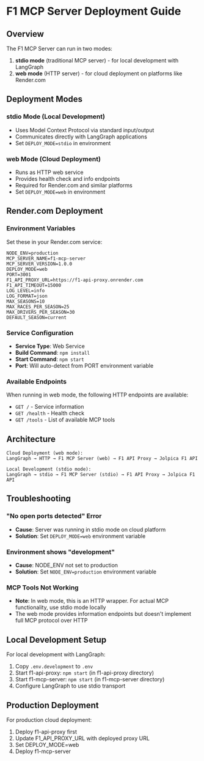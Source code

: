 # F1 MCP Server Deployment Guide

## Overview

The F1 MCP Server can run in two modes:

1. **stdio mode** (traditional MCP server) - for local development with LangGraph
2. **web mode** (HTTP server) - for cloud deployment on platforms like Render.com

## Deployment Modes

### stdio Mode (Local Development)
- Uses Model Context Protocol via standard input/output
- Communicates directly with LangGraph applications
- Set `DEPLOY_MODE=stdio` in environment

### web Mode (Cloud Deployment)
- Runs as HTTP web service
- Provides health check and info endpoints
- Required for Render.com and similar platforms
- Set `DEPLOY_MODE=web` in environment

## Render.com Deployment

### Environment Variables
Set these in your Render.com service:

```
NODE_ENV=production
MCP_SERVER_NAME=f1-mcp-server
MCP_SERVER_VERSION=1.0.0
DEPLOY_MODE=web
PORT=3001
F1_API_PROXY_URL=https://f1-api-proxy.onrender.com
F1_API_TIMEOUT=15000
LOG_LEVEL=info
LOG_FORMAT=json
MAX_SEASONS=10
MAX_RACES_PER_SEASON=25
MAX_DRIVERS_PER_SEASON=30
DEFAULT_SEASON=current
```

### Service Configuration
- **Service Type**: Web Service
- **Build Command**: `npm install`
- **Start Command**: `npm start`
- **Port**: Will auto-detect from PORT environment variable

### Available Endpoints

When running in web mode, the following HTTP endpoints are available:

- `GET /` - Service information
- `GET /health` - Health check
- `GET /tools` - List of available MCP tools

## Architecture

```
Cloud Deployment (web mode):
LangGraph → HTTP → F1 MCP Server (web) → F1 API Proxy → Jolpica F1 API

Local Development (stdio mode):
LangGraph → stdio → F1 MCP Server (stdio) → F1 API Proxy → Jolpica F1 API
```

## Troubleshooting

### "No open ports detected" Error
- **Cause**: Server was running in stdio mode on cloud platform
- **Solution**: Set `DEPLOY_MODE=web` environment variable

### Environment shows "development" 
- **Cause**: NODE_ENV not set to production
- **Solution**: Set `NODE_ENV=production` environment variable

### MCP Tools Not Working
- **Note**: In web mode, this is an HTTP wrapper. For actual MCP functionality, use stdio mode locally
- The web mode provides information endpoints but doesn't implement full MCP protocol over HTTP

## Local Development Setup

For local development with LangGraph:

1. Copy `.env.development` to `.env`
2. Start f1-api-proxy: `npm start` (in f1-api-proxy directory)
3. Start f1-mcp-server: `npm start` (in f1-mcp-server directory)
4. Configure LangGraph to use stdio transport

## Production Deployment

For production cloud deployment:

1. Deploy f1-api-proxy first
2. Update F1_API_PROXY_URL with deployed proxy URL
3. Set DEPLOY_MODE=web
4. Deploy f1-mcp-server
